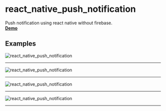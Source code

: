 # react_native_push_notification
Push notification using react native without firebase.
<br><b><a href="https://expo.io/@ankushj/react_native_push_notification">Demo</a></b>


## Examples
![react_native_push_notification](https://github.com/LazyBruceWayne/react_native_push_notification/blob/master/1.jpeg)
<hr>

![react_native_push_notification](https://github.com/LazyBruceWayne/react_native_push_notification/blob/master/2.jpeg)
<hr>

![react_native_push_notification](https://github.com/LazyBruceWayne/react_native_push_notification/blob/master/3.jpeg)
<hr>

![react_native_push_notification](https://github.com/LazyBruceWayne/react_native_push_notification/blob/master/4.jpeg)
<hr>
